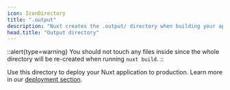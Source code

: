 ```yaml
---
icon: IconDirectory
title: ".output"
description: "Nuxt creates the .output/ directory when building your application for production."
head.title: "Output directory"
---
```



::alert{type=warning}
You should not touch any files inside since the whole directory will be re-created when running `nuxt build`.
::

Use this directory to deploy your Nuxt application to production. Learn more in our [deployment section](/guide/deploy).
